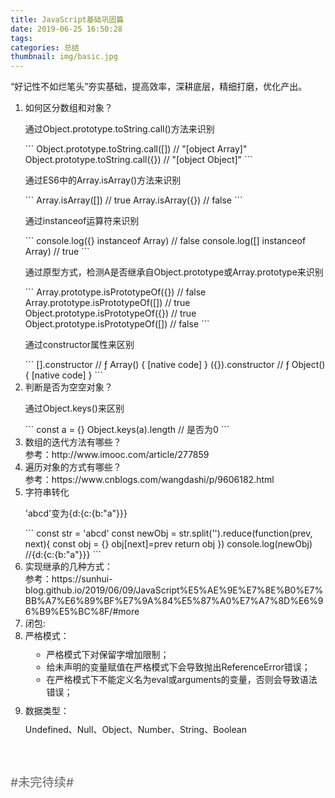 ```yaml
---
title: JavaScript基础巩固篇
date: 2019-06-25 16:50:28
tags:
categories: 总结
thumbnail: img/basic.jpg
---
```

<p>“好记性不如烂笔头”夯实基础，提高效率，深耕底层，精细打磨，优化产出。</p>

<!-- more -->

<ol>
    <li>如何区分数组和对象？
        <div style="margin-top:10px;">
            <p>通过Object.prototype.toString.call()方法来识别</p>
            ```
            Object.prototype.toString.call([])  // "[object Array]"
            Object.prototype.toString.call({})  // "[object Object]"
            ```
            <p>通过ES6中的Array.isArray()方法来识别</p>
            ```
            Array.isArray([])  // true
            Array.isArray({})  // false
            ```
            <p>通过instanceof运算符来识别</p>
            ```
            console.log({} instanceof Array) // false 
            console.log([] instanceof Array) // true
            ```
            <p>通过原型方式，检测A是否继承自Object.prototype或Array.prototype来识别</p>
            ```
            Array.prototype.isPrototypeOf({}) // false
            Array.prototype.isPrototypeOf([]) // true
            Object.prototype.isPrototypeOf({}) // true
            Object.prototype.isPrototypeOf([]) // false
            ```
            <p>通过constructor属性来区别</p>
            ```
            [].constructor // ƒ Array() { [native code] }
            ({}).constructor // ƒ Object() { [native code] }
            ```
        </div>
    </li>
    <li>判断是否为空空对象？
        <div style="margin-top:10px;">
          <p>通过Object.keys()来区别</p>
          ```
          const a = {}
          Object.keys(a).length // 是否为0
          ```
        </div>
    </li>
    <li>数组的迭代方法有哪些？
        <div>
            参考：http://www.imooc.com/article/277859
        </div>
    </li>
    <li>遍历对象的方式有哪些？
        <div>
            参考：https://www.cnblogs.com/wangdashi/p/9606182.html
        </div>
    </li>
    <li>字符串转化
        <div style="margin-top:10px;">
          <p>'abcd'变为{d:{c:{b:"a"}}}</p>
          ```
          const str = 'abcd'
          const newObj = str.split('').reduce(function(prev, next){
              const obj = {}
              obj[next]=prev
              return obj
          })
          console.log(newObj) //{d:{c:{b:"a"}}}
          ```
        </div>
    </li>
    <li>实现继承的几种方式：
        <div style="word-wrap:break-word;">
        参考：https://sunhui-blog.github.io/2019/06/09/JavaScript%E5%AE%9E%E7%8E%B0%E7%BB%A7%E6%89%BF%E7%9A%84%E5%87%A0%E7%A7%8D%E6%96%B9%E5%BC%8F/#more
        </div>
    </li>
    <li>闭包:
        <div></div>
    </li>
    <li>严格模式：
        <ul style="margin: 10px 10px;">
          <li>严格模式下对保留字增加限制；</li>
          <li>给未声明的变量赋值在严格模式下会导致抛出ReferenceError错误；</li>
          <li>在严格模式下不能定义名为eval或arguments的变量，否则会导致语法错误；</li>
        </ul>
    </li>
    <li>数据类型：
        <div style="margin-top:10px;">
          Undefined、Null、Object、Number、String、Boolean
        </div>
    </li>
</ol>

<p style="margin-top: 60px;color: #666;font-size: 1.2rem;">#未完待续#</p>